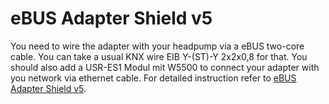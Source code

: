 # eBUS Adapter Shield v5

You need to wire the adapter with your headpump via a eBUS two-core cable. You can take a usual KNX wire EIB Y-(ST)-Y 2x2x0,8 for that. You should also add a USR-ES1 Modul mit W5500 to connect your adapter with you network via ethernet cable.
For detailed instruction refer to [eBUS Adapter Shield v5](https://adapter.ebusd.eu/v5/).
